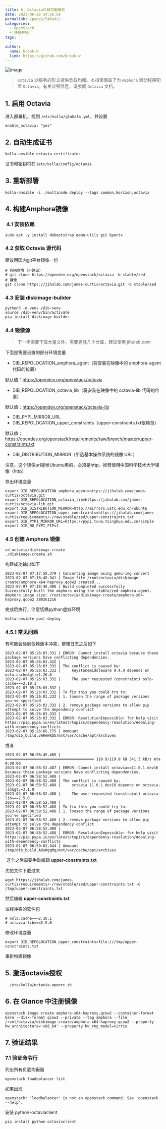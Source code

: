 ```yaml
---
title: 6. Octavia负载均衡服务
date: 2023-06-26 14:56:59
permalink: /pages/540adc/
categories:
  - OpenStack
  - 快速开始
tags:
  - 
author: 
  name: brook-w
  link: https://github.com/brook-w
---
```



![image](https://cdn.staticaly.com/gh/brook-w/image-hosting@master/openstack/kolla/image.1vxyldxi6t6o.jpg)


> `Octavia` 以服务的形式提供负载均衡。本指南涵盖了为 `Amphora` 驱动程序配置 `Octavia`。有关详细信息，请参阅 `Octavia` 文档。


## 1. 启用 Octavia 

进入部署机，找到 `/etc/kolla/globals.yml`，并设置

```
enable_octavia: "yes"
```

## 2. 自动生成证书

```
kolla-ansible octavia-certificates
```

证书和密钥将在 /`etc/kolla/config/octavia`

## 3. 重新部署

```
kolla-ansible -i ./multinode deploy --tags common,horizon,octavia
```

## 4. 构建Amphora镜像

###  4.1 安装依赖

```
sudo apt -y install debootstrap qemu-utils git kpartx
```

### 4.2 获取 Octavia 源代码

建议用国内git平台镜像一份

```
# 官网命令（不建议）
# git clone https://opendev.org/openstack/octavia -b stable/zed
# 镜像
git clone https://jihulab.com/james-curtis/octavia.git -b stable/zed
```

### 4.3 安装 diskimage-builder

```
python3 -m venv /dib-venv
source /dib-venv/bin/activate
pip install diskimage-builder
```

### 4.4 镜像源

> 下一步需要下载大量文件，需要克隆几个仓库，建议使用 jihulab.com

下面是需要设置的部分环境变量
- DIB_REPOLOCATION_amphora_agent（将安装在映像中的 amphora-agent 代码的位置）
  
默认值：https://opendev.org/openstack/octavia

- DIB_REPOLOCATION_octavia_lib（将安装在映像中的 octavia-lib 代码的位置）

默认值：https://opendev.org/openstack/octavia-lib

- DIB_PYPI_MIRROR_URL
- DIB_REPOLOCATION_upper_constraints（upper-constraints.txt依赖包）

默认值：https://opendev.org/openstack/requirements/raw/branch/master/upper-constraints.txt

- DIB_DISTRIBUTION_MIRROR（所选基本操作系统的镜像 URL）

注意，这个镜像url是给Ubuntu用的，必须是http。推荐使用中国科学技术大学镜像（http）

导出环境变量

```
export DIB_REPOLOCATION_amphora_agent=https://jihulab.com/james-curtis/octavia.git
export DIB_REPOLOCATION_octavia_lib=https://jihulab.com/james-curtis/octavia-lib.git
export DIB_DISTRIBUTION_MIRROR=http://mirrors.ustc.edu.cn/ubuntu
export DIB_REPOLOCATION_upper_constraints=https://jihulab.com/james-curtis/requirements/-/raw/stable/zed/upper-constraints.txt
export DIB_PYPI_MIRROR_URL=https://pypi.tuna.tsinghua.edu.cn/simple
export DIB_NO_PYPI_PIP=1
```


### 4.5 创建 Amphora 镜像 

```
cd octavia/diskimage-create
./diskimage-create.sh
```

构建成功输出如下

```
2023-02-07 07:17:59.379 | Converting image using qemu-img convert
2023-02-07 07:18:48.341 | Image file /root/octavia/diskimage-create/amphora-x64-haproxy.qcow2 created...
2023-02-07 07:18:48.486 | Build completed successfully
Successfully built the amphora using the stable/zed amphora-agent.
Amphora image size: /root/octavia/diskimage-create/amphora-x64-haproxy.qcow2 380361216
```

完成后执行，注意切换python虚拟环境

```
kolla-ansible post-deploy
```

### 4.5.1 常见问题 

有可能会碰到依赖版本冲突，整理日志之后如下

```
2023-02-07 05:26:03.331 | ERROR: Cannot install octavia because these package versions have conflicting dependencies.
2023-02-07 05:26:03.332 | 
2023-02-07 05:26:03.332 | The conflict is caused by:
2023-02-07 05:26:03.332 |     keystonemiddleware 9.4.0 depends on oslo.cache&gt;=1.26.0
2023-02-07 05:26:03.332 |     The user requested (constraint) oslo-cache===2.10.1
2023-02-07 05:26:03.332 | 
2023-02-07 05:26:03.332 | To fix this you could try to:
2023-02-07 05:26:03.332 | 1. loosen the range of package versions you've specified
2023-02-07 05:26:03.332 | 2. remove package versions to allow pip attempt to solve the dependency conflict
2023-02-07 05:26:03.332 | 
2023-02-07 05:26:03.332 | ERROR: ResolutionImpossible: for help visit https://pip.pypa.io/en/latest/topics/dependency-resolution/#dealing-with-dependency-conflicts
2023-02-07 05:26:08.775 | Unmount /tmp/dib_build.vAReHkDS/mnt/var/cache/apt/archives
```

或者

```
2023-02-07 06:58:49.465 |      ━━━━━━━━━━━━━━━━━━━━━━━━━━━━━━━━━━━━━━━━ 119.9/119.9 kB 341.3 kB/s eta 0:00:00
2023-02-07 06:58:52.487 | ERROR: Cannot install octavia==11.0.1.dev16 because these package versions have conflicting dependencies.
2023-02-07 06:58:52.488 | 
2023-02-07 06:58:52.488 | The conflict is caused by:
2023-02-07 06:58:52.488 |     octavia 11.0.1.dev16 depends on octavia-lib&gt;=3.1.0
2023-02-07 06:58:52.488 |     The user requested (constraint) octavia-lib===2.5.0
2023-02-07 06:58:52.488 | 
2023-02-07 06:58:52.488 | To fix this you could try to:
2023-02-07 06:58:52.488 | 1. loosen the range of package versions you've specified
2023-02-07 06:58:52.488 | 2. remove package versions to allow pip attempt to solve the dependency conflict
2023-02-07 06:58:52.488 | 
2023-02-07 06:58:52.488 | ERROR: ResolutionImpossible: for help visit https://pip.pypa.io/en/latest/topics/dependency-resolution/#dealing-with-dependency-conflicts
2023-02-07 06:59:02.344 | Unmount /tmp/dib_build.AUyWgqMg/mnt/var/cache/apt/archives

```

 这个之后需要手动编辑 **upper-constraints.txt** 

先把文件下载过来

```
wget https://jihulab.com/james-curtis/requirements/-/raw/stable/zed/upper-constraints.txt -O /tmp/upper-constraints.txt
```

然后编辑 **upper-constraints.txt**

注释冲突的软件包

```
# oslo.cache===2.10.1
# octavia-lib===2.5.0

```

修改环境变量

```
export DIB_REPOLOCATION_upper_constraints=file:///tmp/upper-constraints.txt
```

重新构建镜像 

## 5. 激活octavia授权

```
. /etc/kolla/octavia-openrc.sh
```

## 6. 在 Glance 中注册镜像

```
openstack image create amphora-x64-haproxy.qcow2 --container-format bare --disk-format qcow2 --private --tag amphora --file /root/octavia/diskimage-create/amphora-x64-haproxy.qcow2 --property hw_architecture='x86_64' --property hw_rng_model=virtio
```

## 7. 验证结果

### 7.1 验证命令行

列出所有负载均衡器

```
openstack loadbalancer list
```

如果出现

```
openstack: 'loadbalancer' is not an openstack command. See 'openstack --help'.
```

安装 python-octaviaclient

```
pip install python-octaviaclient
```
